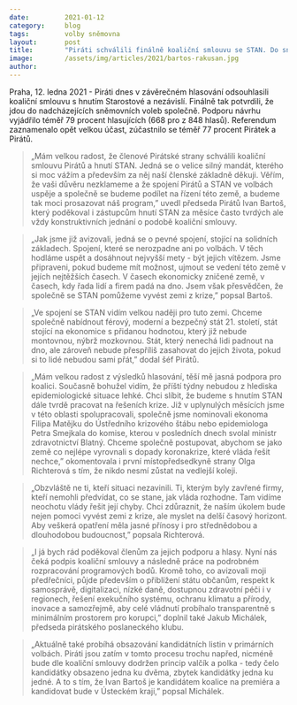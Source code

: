 ```yaml
---
date:         2021-01-12
category:     blog
tags:         volby sněmovna
layout:       post
title:        "Piráti schválili finálně koaliční smlouvu se STAN. Do sněmovních voleb jdou společně"
image:        /assets/img/articles/2021/bartos-rakusan.jpg
author:       
---
```





Praha, 12. ledna 2021 - Piráti dnes v závěrečném hlasování odsouhlasili koaliční smlouvu s hnutím Starostové a nezávislí. Finálně tak potvrdili, že jdou do nadcházejících sněmovních voleb společně. Podporu návrhu vyjádřilo téměř 79 procent hlasujících (668 pro z 848 hlasů). Referendum zaznamenalo opět velkou účast, zúčastnilo se téměř 77 procent Pirátek a Pirátů. 

> „Mám velkou radost, že členové Pirátské strany schválili koaliční smlouvu Pirátů a hnutí STAN. Jedná se o velice silný mandát, kterého si moc vážím a především za něj naší členské základně děkuji. Věřím, že vaši důvěru nezklameme a že spojení Pirátů a STAN ve volbách uspěje a společně se budeme podílet na řízení této země, a budeme tak moci prosazovat náš program,” uvedl předseda Pirátů Ivan Bartoš, který poděkoval i zástupcům hnutí STAN za měsíce často tvrdých ale vždy konstruktivních jednání o podobě koaliční smlouvy.

> „Jak jsme již avizovali, jedná se o pevné spojení, stojící na solidních základech. Spojení, které se nerozpadne ani po volbách. V těch hodláme uspět a dosáhnout nejvyšší mety - být jejich vítězem. Jsme připraveni, pokud budeme mít možnost, ujmout se vedení této země v jejích nejtěžších časech. V časech ekonomicky zničené země, v časech, kdy řada lidí a firem padá na dno. Jsem však přesvědčen, že společně se STAN pomůžeme vyvést zemi z krize,” popsal Bartoš.

> „Ve spojení se STAN vidím velkou naději pro tuto zemi. Chceme společně nabídnout férový, moderní a bezpečný stát 21. století, stát stojící na ekonomice s přidanou hodnotou, který již nebude montovnou, nýbrž mozkovnou. Stát, který nenechá lidi padnout na dno, ale zároveň nebude přespříliš zasahovat do jejich života, pokud si to lidé nebudou sami přát,” dodal šéf Pirátů.  
 
> „Mám velkou radost z výsledků hlasování, těší mě jasná podpora pro koalici. Současně bohužel vidím, že příští týdny nebudou z hlediska epidemiologické situace lehké. Chci slíbit, že budeme s hnutím STAN dále tvrdě pracovat na řešeních krize. Již v uplynulých měsících jsme v této oblasti spolupracovali, společně jsme nominovali ekonoma Filipa Matějku do Ústředního krizového štábu nebo epidemiologa Petra Smejkala do komise, kterou v posledních dnech svolal ministr zdravotnictví Blatný. Chceme společně postupovat, abychom se jako země co nejlépe vyrovnali s dopady koronakrize, které vláda řešit nechce,” okomentovala i první místopředsedkyně strany Olga Richterová s tím, že nikdo nesmí zůstat na vedlejší koleji.
 
> „Obzvláště ne ti, kteří situaci nezavinili. Ti, kterým byly zavřené firmy, kteří nemohli předvídat, co se stane, jak vláda rozhodne. Tam vidíme neochotu vlády řešit její chyby. Chci zdůraznit, že naším úkolem bude nejen pomoci vyvést zemi z krize, ale myslet na delší časový horizont. Aby veškerá opatření měla jasné přínosy i pro střednědobou a dlouhodobou budoucnost,” popsala Richterová.

> „I já bych rád poděkoval členům za jejich podporu a hlasy. Nyní nás čeká podpis koaliční smlouvy a následně práce na podrobném rozpracování programových bodů. Kromě toho, co avizovali moji předřečníci, půjde především o přiblížení státu občanům, respekt k samosprávě, digitalizaci, nízké daně, dostupnou zdravotní péči i v regionech, řešení exekučního systému, ochranu klimatu a přírody, inovace a samozřejmě, aby celé vládnutí probíhalo transparentně s minimálním prostorem pro korupci,” doplnil také Jakub Michálek, předseda pirátského poslaneckého klubu.

> „Aktuálně také probíhá obsazování kandidátních listin v primárních volbách. Piráti jsou zatím v tomto procesu trochu napřed, nicméně bude dle koaliční smlouvy dodržen princip valčík a polka - tedy čelo kandidátky obsazeno jedna ku dvěma, zbytek kandidátky jedna ku jedné. A to s tím, že Ivan Bartoš je kandidátem koalice na premiéra a kandidovat bude v Ústeckém kraji,” popsal Michálek.
